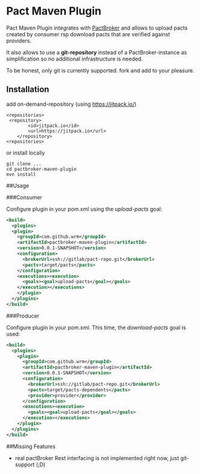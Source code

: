 Pact Maven Plugin
==========

Pact Maven Plugin integrates with [PactBroker](https://github.com/bethesque/pact_broker) and allows to
upload pacts created by consumer rsp download pacts that are verified against providers.

It also allows to use a **git-repository** instead of a PactBroker-instance
 as simplification so no additional infrastructure is needed.

To be honest, only git is currently supported. fork and add to your pleasure.

Installation
-----
add on-demand-repository (using https://jitpack.io/)
```
<repositories>
 <repository>
	    <id>jitpack.io</id>
	    <url>https://jitpack.io</url>
	</repository>
<repositories>
```
or install locally
```
git clone ...
cd pactbroker-maven-plugin
mvn install
```

##Usage


###Consumer

Configure plugin in your pom.xml using the *upload-pacts* goal:

```xml
<build>
  <plugins>
  <plugin>
    <groupId>com.github.wrm</groupId>
    <artifactId>pactbroker-maven-plugin</artifactId>
    <version>0.0.1-SNAPSHOT</version>
    <configuration>
      <brokerUrl>ssh://gitlab/pact-repo.git</brokerUrl>
      <pacts>target/pacts</pacts>
    </configuration>
    <executions><execution>
      <goals><goal>upload-pacts</goal></goals>
    </execution></executions>
    </plugin>
  </plugins>
</build>
```


###Producer

Configure plugin in your pom.xml. This time,
the *download-pacts* goal is used:

```xml
<build>
  <plugins>
    <plugin>
      <groupId>com.github.wrm</groupId>
      <artifactId>pactbroker-maven-plugin</artifactId>
      <version>0.0.1-SNAPSHOT</version>
      <configuration>
        <brokerUrl>ssh://gitlab/pact-repo.git</brokerUrl>
        <pacts>target/pacts-dependents</pacts>
        <provider>provider</provider>
      </configuration>
      <executions><execution>
        <goals><goal>upload-pacts</goal></goals>
      </execution></executions>
    </plugin>
  </plugins>
</build>
```

##Missing Features
  * real pactBroker Rest interfacing is not implemented right now, just git-support (;D)

